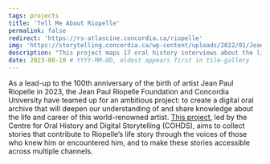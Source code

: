 ```yaml
---
tags: projects
title: 'Tell Me About Riopelle'
permalink: false
redirect: 'https://rs-atlascine.concordia.ca/riopelle'
img: 'https://storytelling.concordia.ca/wp-content/uploads/2022/01/Jean-Paul-Riopelle-at-his-Atelier-Durantin-in-Paris-1952-Photo-John-Craven-1030x699.jpeg' #'/imgs/browse-riopelle.png'
description: "This project maps 17 oral history interviews about the life and work of artist Jean-Paul Riopelle. This digital audiovisual archive deepens our understanding of the life and career of this world-renowned artist."
date: 2023-08-10 # YYYY-MM-DD, oldest appears first in tile-gallery
---
```


As a lead-up to the 100th anniversary of the birth of artist Jean Paul Riopelle in 2023, the Jean Paul Riopelle Foundation and Concordia University have teamed up for an ambitious project: to create a digital oral archive that will deepen our understanding of and share knowledge about the life and career of this world-renowned artist. [This project](https://storytelling.concordia.ca/raconte-moi-riopelle/), led by the Centre for Oral History and Digital Storytelling (COHDS), aims to collect stories that contribute to Riopelle’s life story through the voices of those who knew him or encountered him, and to make these stories accessible across multiple channels.

